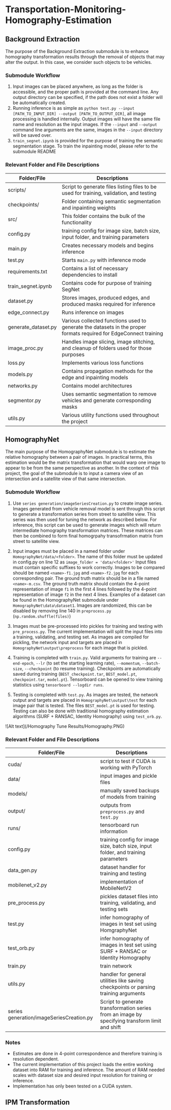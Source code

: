 # Transportation-Monitoring-Homography-Estimation

## Background Extraction
The purpose of the Background Extraction submodule is to enhance homography transformation results through the removal of objects that may alter the output. In this case, we consider such objects to be vehicles.

### Submodule Workflow

1. Input images can be placed anywhere, as long as the folder is accessible, and the proper path is provided at the command line. Any output directory can be specified, if the path does not exist a folder will be automatically created.
2. Running inference is as simple as `python test.py --input [PATH_TO_INPUT_DIR] --output [PATH_TO_OUTPUT_DIR]`, all image processing is handled internally. Output images will have the same file name and resolution as the input images. If the `--input` and `--output` command line arguments are the same, images in the `--input` directory will be saved over.
3. `train_segnet.ipynb` is provided for the purpose of training the semantic segmentation stage. To train the inpainting model, please refer to the submodule README

### Relevant Folder and File Descriptions
| Folder/File | Descriptions |
| -- | -- |
| scripts/ | Script to generate files listing files to be used for training, validation, and testing |
| checkpoints/ | Folder containing semantic segmentation and inpainting weights |
| src/ | This folder contains the bulk of the functionality |
| config.py | training config for image size, batch size, input folder, and training parameters |
| main.py | Creates necessary models and begins inference |
| test.py | Starts `main.py` with inference mode |
| requirements.txt | Contains a list of necessary dependencies to install |
| train_segnet.ipynb | Contains code for purpose of training SegNet |
| dataset.py | Stores images, produced edges, and produced masks required for inference |
| edge_connect.py | Runs inference on images |
| generate_dataset.py | Various collected functions used to generate the datasets in the proper formats required for EdgeConnect training |
| image_proc.py | Handles image slicing, image stitching, and cleanup of folders used for those purposes |
| loss.py | Implements various loss functions |
| models.py | Contains propagation methods for the edge and inpainting models |
| networks.py | Contains model architectures |
| segmentor.py | Uses semantic segmentation to remove vehicles and generate corresponding masks |
| utils.py | Various utility functions used throughout the project |


## HomographyNet
The main purpose of the HomographyNet submodule is to estimate the relative homography between a pair of images. In practical terms, this estimation would be the matrix transformation that would warp one image to appear to be from the same perspective as another. In the context of this project, the goal of the submodule is to input a camera view of an intersection and a satellite view of that same intersection. 

### Submodule Workflow

1. Use `series generation/imageSeriesCreation.py` to create image series. Images generated from vehicle removal model is sent through this script to generate a transformation series from street to satellite view. This series was then used for tuning the network as described below. For inference, this script can be used to generate images which will return intermediate homography transformation matrices. These matrices can then be combined to form final homogrpahy transofrmation matrix from street to satellite view. 

2. Input images must be placed in a named folder under `HomographyNet/data/<folder>`. The name of this folder must be updated in config.py on line 12 as `image_folder = 'data/<folder>'` Input files must contain specific suffixes to work correctly. Images to be compared should be named `<name>-f1.jpg` and `<name>-f2.jpg` for each corresponding pair. The ground truth matrix should be in a file named `<name>-m.csv`. The ground truth matrix should contain the 4-point representation of image `f1` in the first 4 lines followed by the 4-point representation of image `f2` in the next 4 lines. Examples of a dataset can be found in the HomographyNet submodule under `HomographyNet\data\dataset1`. Images are randomized, this can be disabled by removing line 140 in `preprocess.py` (`np.random.shuffle(files)`)

3. Images must be pre-processed into pickles for training and testing with `pre_process.py`. The current implementation will split the input files into a training, validating, and testing set. As images are compiled for pickling, the network input and targets are placed in `HomographyNet\output\preprocess` for each image that is pickled. 

4. Training is completed with `train.py`. Valid arguments for training are `--end-epoch`, `--lr` (to set the starting learning rate), `--momentum`, `--batch-size`, `--checkpoint` (to resume training). Checkpoints are automatically saved during training (`BEST_checkpoint.tar`, `BEST_model.pt`, `checkpoint.tar`, `model.pt`). Tensorboard can be opened to view training statistics using `tensorboard --logdir runs`. 

5. Testing is completed with `test.py`. As images are tested, the network output and targets are placed in `HomographyNet\output\test` for each image pair that is tested. The files `BEST_model.pt` is used for testing. Testing can also be done with traditional homography estimation algorithms (SURF + RANSAC, Identity Homography) using `test_orb.py`.


![Alt text](/Homography Tune Results/Homography.PNG)


### Relevant Folder and File Descriptions
| Folder/File | Descriptions |
| -- | -- |
| cuda/ | script to test if CUDA is working with PyTorch |
| data/ | input images and pickle files |
| models/ | manually saved backups of models from training |
| output/ | outputs from `preprocess.py` and `test.py` |
| runs/ | tensorboard run information |
| config.py | training config for image size, batch size, input folder, and training parameters |
| data_gen.py | dataset handler for training and testing |
| mobilenet_v2.py | implementation of MobileNetV2 |
| pre_process.py | pickles dataset files into training, validating, and testing sets |
| test.py | infer homography of images in test set using HomgraphyNet |
| test_orb.py | infer homography of images in test set using SURF + RANSAC or Identity Homography |
| train.py | train network |
| utils.py | handler for general utilities like saving checkpoints or parsing training arguments |
| series generation/imageSeriesCreation.py| Script to generate transformation series from an image by specifying transform limit and shift|

### Notes

- Estimates are done in 4-point correspondence and therefore training is resolution dependent. 
- The current implementation of this project loads the entire working dataset into RAM for training and inference. The amount of RAM needed scales with dataset size and desired input resolution for training or inference. 
- Implementation has only been tested on a CUDA system. 

## IPM Transformation
